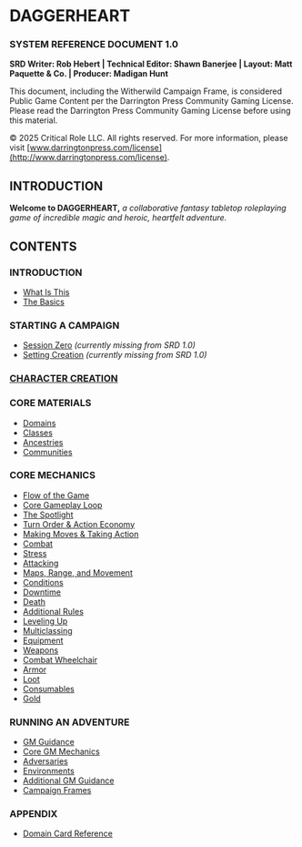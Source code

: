 # DAGGERHEART

### SYSTEM REFERENCE DOCUMENT 1.0

**SRD Writer: Rob Hebert | Technical Editor: Shawn Banerjee | Layout: Matt Paquette & Co. | Producer: Madigan Hunt**

This document, including the Witherwild Campaign Frame, is considered Public Game Content per the Darrington Press Community Gaming License. Please read the Darrington Press Community Gaming License before using this material.

© 2025 Critical Role LLC. All rights reserved. For more information, please visit [www.darringtonpress.com/license](http://www.darringtonpress.com/license).

## INTRODUCTION

**Welcome to DAGGERHEART,** *a collaborative fantasy tabletop roleplaying game of incredible magic and heroic, heartfelt adventure.*

## CONTENTS

### INTRODUCTION

- [What Is This](contents/What%20Is%20This.md)
- [The Basics](contents/The%20Basics.md)

### STARTING A CAMPAIGN

- [Session Zero](contents/Session%20Zero.md) *(currently missing from SRD 1.0)*
- [Setting Creation](contents/Setting%20Creation.md) *(currently missing from SRD 1.0)*

### [CHARACTER CREATION](contents/Character%20Creation.md)

### CORE MATERIALS

- [Domains](contents/Domains.md)
- [Classes](contents/Classes.md)
- [Ancestries](contents/Ancestries.md)
- [Communities](contents/Communities.md)

### CORE MECHANICS

- [Flow of the Game](mechanics/Flow%20of%20the%20Game.md)
- [Core Gameplay Loop](mechanics/Core%20Gameplay%20Loop.md)
- [The Spotlight](mechanics/The%20Spotlight.md)
- [Turn Order & Action Economy](mechanics/Turn%20Order%20and%20Action%20Economy.md)
- [Making Moves & Taking Action](mechanics/Making%20Moves%20and%20Taking%20Action.md)
- [Combat](mechanics/Combat.md)
- [Stress](mechanics/Stress.md)
- [Attacking](mechanics/Attacking.md)
- [Maps, Range, and Movement](mechanics/Maps,%20Range,%20and%20Movement.md)
- [Conditions](mechanics/Conditions.md)
- [Downtime](mechanics/Downtime.md)
- [Death](mechanics/Death.md)
- [Additional Rules](mechanics/Additional%20Rules.md)
- [Leveling Up](mechanics/Leveling%20Up.md)
- [Multiclassing](mechanics/Multiclassing.md)
- [Equipment](mechanics/Equipment.md)
- [Weapons](mechanics/Weapons.md)
- [Combat Wheelchair](mechanics/Combat%20Wheelchair.md)
- [Armor](mechanics/Armor.md)
- [Loot](mechanics/Loot.md)
- [Consumables](mechanics/Consumables.md)
- [Gold](mechanics/Gold.md)

### RUNNING AN ADVENTURE

- [GM Guidance](contents/GM%20Guidance.md)
- [Core GM Mechanics](mechanics/Core%20GM%20Mechanics.md)
- [Adversaries](mechanics/Adversaries.md)
- [Environments](mechanics/Environments.md)
- [Additional GM Guidance](contents/Additional%20GM%20Guidance.md)
- [Campaign Frames](contents/Campaign%20Frames.md)

### APPENDIX

- [Domain Card Reference](contents/Domain%20Card%20Reference.md)
